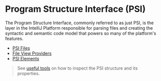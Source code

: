 # Program Structure Interface (PSI)

<!-- Copyright 2000-2022 JetBrains s.r.o. and contributors. Use of this source code is governed by the Apache 2.0 license. -->

The Program Structure Interface, commonly referred to as just PSI, is the layer in the IntelliJ Platform responsible for parsing files and creating the syntactic and semantic code model that powers so many of the platform's features.

* [PSI Files](psi_files.md)
* [File View Providers](file_view_providers.md)
* [PSI Elements](psi_elements.md)

> See [useful tools](explore_api.md#31-use-internal-mode-and-psiviewer) on how to inspect the PSI structure and its properties.

